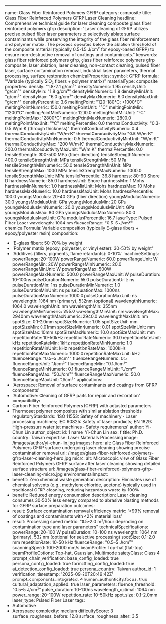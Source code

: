 ---
name: Glass Fiber Reinforced Polymers GFRP
category: composite
title: Glass Fiber Reinforced Polymers GFRP Laser Cleaning
headline: Comprehensive technical guide for laser cleaning composite glass fiber reinforced
  polymers gfrp
description: "Laser cleaning of GFRP utilizes precise pulsed fiber laser parameters to selectively ablate surface contaminants while preserving the integrity of the glass fiber reinforcement and polymer matrix. The process operates below the ablation threshold of the composite material (typically 0.5-1.5 J/cm² for epoxy-based GFRP) to ensure non-destructive removal of coatings and contaminants."
keywords: glass fiber reinforced polymers gfrp, glass fiber reinforced polymers gfrp
  composite, laser ablation, laser cleaning, non-contact cleaning, pulsed fiber laser,
  surface contamination removal, industrial laser parameters, thermal processing,
  surface restoration
chemicalProperties:
  symbol: GFRP
  formula: "Variable (typically SiO₂ fibers + polymer matrix)"
  materialType: composite
properties:
  density: "1.8-2.1 g/cm³"
  densityNumeric: 1.95
  densityUnit: "g/cm³"
  densityMin: "1.8 g/cm³"
  densityMinNumeric: 1.8
  densityMinUnit: "g/cm³"
  densityMax: "6.0 g/cm³"
  densityMaxNumeric: 6.0
  densityMaxUnit: "g/cm³"
  densityPercentile: 3.6
  meltingPoint: "120-180°C; >1000°C"
  meltingPointNumeric: 150.0
  meltingPointUnit: "°C"
  meltingPointMin: "1200°C"
  meltingPointMinNumeric: 1200.0
  meltingPointMinUnit: "°C"
  meltingPointMax: "2800°C"
  meltingPointMaxNumeric: 2800.0
  meltingPointMaxUnit: "°C"
  meltingPercentile: 0.0
  thermalConductivity: "0.3-0.5 W/m·K (through thickness)"
  thermalConductivityNumeric: 0.4
  thermalConductivityUnit: "W/m·K"
  thermalConductivityMin: "0.5 W/m·K"
  thermalConductivityMinNumeric: 0.5
  thermalConductivityMinUnit: "W/m·K"
  thermalConductivityMax: "200 W/m·K"
  thermalConductivityMaxNumeric: 200.0
  thermalConductivityMaxUnit: "W/m·K"
  thermalPercentile: 0.0
  tensileStrength: 300-500 MPa (fiber direction)
  tensileStrengthNumeric: 400.0
  tensileStrengthUnit: MPa
  tensileStrengthMin: 50 MPa
  tensileStrengthMinNumeric: 50.0
  tensileStrengthMinUnit: MPa
  tensileStrengthMax: 1000 MPa
  tensileStrengthMaxNumeric: 1000.0
  tensileStrengthMaxUnit: MPa
  tensilePercentile: 36.8
  hardness: 80-90 Shore D
  hardnessNumeric: 85.0
  hardnessUnit: Shore
  hardnessMin: 1 Mohs
  hardnessMinNumeric: 1.0
  hardnessMinUnit: Mohs
  hardnessMax: 10 Mohs
  hardnessMaxNumeric: 10.0
  hardnessMaxUnit: Mohs
  hardnessPercentile: 100.0
  youngsModulus: 20-40 GPa (fiber direction)
  youngsModulusNumeric: 30.0
  youngsModulusUnit: GPa
  youngsModulusMin: 20 GPa
  youngsModulusMinNumeric: 20.0
  youngsModulusMinUnit: GPa
  youngsModulusMax: 80 GPa
  youngsModulusMaxNumeric: 80.0
  youngsModulusMaxUnit: GPa
  modulusPercentile: 16.7
  laserType: Pulsed Fiber Laser
  wavelength: 1064 nm
  fluenceRange: "0.5–5 J/cm²"
  chemicalFormula: Variable composition (typically E-glass fibers + epoxy/polyester
    resin)
composition:
- 'E-glass fibers: 50-70% by weight'
- 'Polymer matrix (epoxy, polyester, or vinyl ester): 30-50% by weight'
- 'Additives (fillers, pigments, flame retardants): 0-10%'
machineSettings:
  powerRange: 20-100W
  powerRangeNumeric: 60.0
  powerRangeUnit: W
  powerRangeMin: 20W
  powerRangeMinNumeric: 20.0
  powerRangeMinUnit: W
  powerRangeMax: 500W
  powerRangeMaxNumeric: 500.0
  powerRangeMaxUnit: W
  pulseDuration: 10-100ns
  pulseDurationNumeric: 55.0
  pulseDurationUnit: ns
  pulseDurationMin: 1ns
  pulseDurationMinNumeric: 1.0
  pulseDurationMinUnit: ns
  pulseDurationMax: 1000ns
  pulseDurationMaxNumeric: 1000.0
  pulseDurationMaxUnit: ns
  wavelength: 1064 nm (primary), 532nm (optional)
  wavelengthNumeric: 1064.0
  wavelengthUnit: nm
  wavelengthMin: 355nm
  wavelengthMinNumeric: 355.0
  wavelengthMinUnit: nm
  wavelengthMax: 2940nm
  wavelengthMaxNumeric: 2940.0
  wavelengthMaxUnit: nm
  spotSize: 0.1-2.0mm
  spotSizeNumeric: 1.05
  spotSizeUnit: mm
  spotSizeMin: 0.01mm
  spotSizeMinNumeric: 0.01
  spotSizeMinUnit: mm
  spotSizeMax: 10mm
  spotSizeMaxNumeric: 10.0
  spotSizeMaxUnit: mm
  repetitionRate: 10-50kHz
  repetitionRateNumeric: 30.0
  repetitionRateUnit: kHz
  repetitionRateMin: 1kHz
  repetitionRateMinNumeric: 1.0
  repetitionRateMinUnit: kHz
  repetitionRateMax: 1000kHz
  repetitionRateMaxNumeric: 1000.0
  repetitionRateMaxUnit: kHz
  fluenceRange: "0.5–5 J/cm²"
  fluenceRangeNumeric: 0.5
  fluenceRangeUnit: "J/cm²"
  fluenceRangeMin: "0.1J/cm²"
  fluenceRangeMinNumeric: 0.1
  fluenceRangeMinUnit: "J/cm²"
  fluenceRangeMax: "50J/cm²"
  fluenceRangeMaxNumeric: 50.0
  fluenceRangeMaxUnit: "J/cm²"
applications:
- 'Aerospace: Removal of surface contaminants and coatings from GFRP components'
- 'Automotive: Cleaning of GFRP parts for repair and restoration'
compatibility:
- Carbon Fiber Reinforced Polymers (CFRP) with adjusted parameters
- Thermoset polymer composites with similar ablation thresholds
regulatoryStandards: 'ISO 11553: Safety of machinery - Laser processing machines;
  IEC 60825: Safety of laser products; EN 1829: High-pressure water jet machines -
  Safety requirements'
author: Yi-Chun Lin
author_object:
  id: 1
  name: Yi-Chun Lin
  sex: f
  title: Ph.D.
  country: Taiwan
  expertise: Laser Materials Processing
  image: /images/author/yi-chun-lin.jpg
images:
  hero:
    alt: Glass Fiber Reinforced Polymers GFRP surface undergoing laser cleaning showing
      precise contamination removal
    url: /images/glass-fiber-reinforced-polymers-gfrp-laser-cleaning-hero.jpg
  micro:
    alt: Microscopic view of Glass Fiber Reinforced Polymers GFRP surface after laser
      cleaning showing detailed surface structure
    url: /images/glass-fiber-reinforced-polymers-gfrp-laser-cleaning-micro.jpg
environmentalImpact:
- benefit: Zero chemical waste generation
  description: Eliminates use of chemical solvents (e.g., methylene chloride, acetone)
    typically used in traditional GFRP cleaning, reducing hazardous waste by 100%
- benefit: Reduced energy consumption
  description: Laser cleaning consumes 30-50% less energy compared to abrasive blasting
    methods for GFRP surface preparation
outcomes:
- result: Surface contamination removal efficiency
  metric: '>99% removal of coatings and contaminants with <2% material loss'
- result: Processing speed
  metric: "0.5-2.0 m²/hour depending on contamination type and laser parameters"
technicalSpecifications:
  powerRange: 20-100 W
  pulseDuration: 10-100 ns
  wavelength: 1064 nm (primary), 532 nm (optional for selective processing)
  spotSize: 0.1-2.0 mm
  repetitionRate: 10-50 kHz
  fluenceRange: "0.5–5 J/cm²"
  scanningSpeed: 100-2000 mm/s
  beamProfile: Top-hat (flat-top)
  beamProfileOptions: Top-hat, Gaussian, Multimode
  safetyClass: Class 4
prompt_chain_verification:
  base_config_loaded: true
  persona_config_loaded: true
  formatting_config_loaded: true
  ai_detection_config_loaded: true
  persona_country: Taiwan
  author_id: 1
  verification_timestamp: '2025-09-20T20:49:42Z'
  prompt_components_integrated: 4
  human_authenticity_focus: true
  cultural_adaptation_applied: true
laser_parameters:
  fluence_threshold: "0.5–5 J/cm²"
  pulse_duration: 10-100ns
  wavelength_optimal: 1064 nm
  power_range: 20-100W
  repetition_rate: 10-50kHz
  spot_size: 0.1-2.0mm
  laser_type: Pulsed Fiber Laser
tags:
- Automotive
- Aerospace
complexity: medium
difficultyScore: 3
surface_roughness_before: 12.8
surface_roughness_after: 3.5
